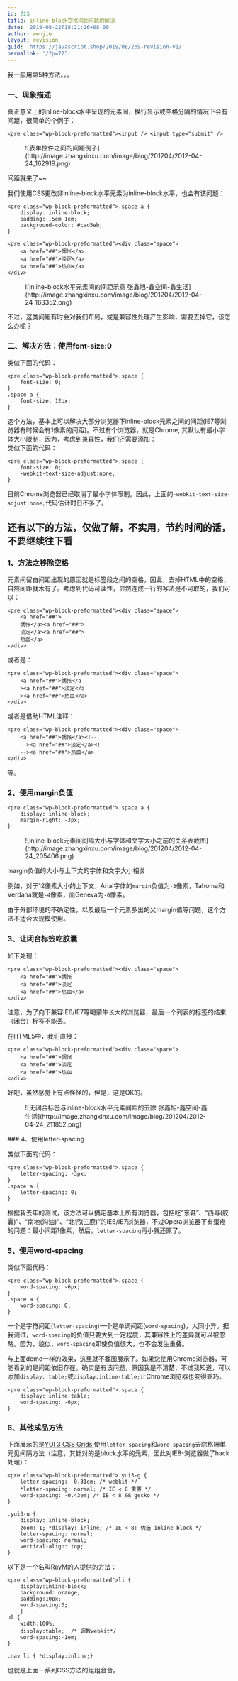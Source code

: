```yaml
---
id: 723
title: inline-block空格间距问题的解决
date: '2019-08-22T18:21:26+08:00'
author: wenjie
layout: revision
guid: 'https://javascript.shop/2019/08/269-revision-v1/'
permalink: '/?p=723'
---
```


我一般用第5种方法。。。

### 一、现象描述

真正意义上的inline-block水平呈现的元素间，换行显示或空格分隔的情况下会有间距，很简单的个例子：

```
<pre class="wp-block-preformatted"><input /> <input type="submit" />
```

<figure class="wp-block-image">![表单控件之间的间距例子](http://image.zhangxinxu.com/image/blog/201204/2012-04-24_162919.png)</figure>间距就来了~~

我们使用CSS更改非inline-block水平元素为inline-block水平，也会有该问题：

```
<pre class="wp-block-preformatted">.space a {
    display: inline-block;
    padding: .5em 1em;
    background-color: #cad5eb;
}
```

```
<pre class="wp-block-preformatted"><div class="space">
    <a href="##">惆怅</a>
    <a href="##">淡定</a>
    <a href="##">热血</a>
</div>
```

<figure class="wp-block-image">![inline-block水平元素间的间距示意 张鑫旭-鑫空间-鑫生活](http://image.zhangxinxu.com/image/blog/201204/2012-04-24_163352.png)</figure>不过，这类间距有时会对我们布局，或是兼容性处理产生影响，需要去掉它，该怎么办呢？

### 二、解决方法：使用font-size:0

类似下面的代码：

```
<pre class="wp-block-preformatted">.space {
    font-size: 0;
}
.space a {
    font-size: 12px;
}
```

这个方法，基本上可以解决大部分浏览器下inline-block元素之间的间距(IE7等浏览器有时候会有1像素的间距)。不过有个浏览器，就是Chrome, 其默认有最小字体大小限制，因为，考虑到兼容性，我们还需要添加：  
类似下面的代码：

```
<pre class="wp-block-preformatted">.space {
    font-size: 0;
    -webkit-text-size-adjust:none;
}
```

目前Chrome浏览器已经取消了最小字体限制。因此，上面的`-webkit-text-size-adjust:none;`代码估计时日不多了。

## 还有以下的方法，仅做了解，不实用，节约时间的话，不要继续往下看

### 1、方法之移除空格

元素间留白间距出现的原因就是标签段之间的空格，因此，去掉HTML中的空格，自然间距就木有了。考虑到代码可读性，显然连成一行的写法是不可取的，我们可以：

```
<pre class="wp-block-preformatted"><div class="space">
    <a href="##">
    惆怅</a><a href="##">
    淡定</a><a href="##">
    热血</a>
</div>
```

或者是：

```
<pre class="wp-block-preformatted"><div class="space">
    <a href="##">惆怅</a
    ><a href="##">淡定</a
    ><a href="##">热血</a>
</div>
```

或者是借助HTML注释：

```
<pre class="wp-block-preformatted"><div class="space">
    <a href="##">惆怅</a><!--
    --><a href="##">淡定</a><!--
    --><a href="##">热血</a>
</div>
```

等。

### 2、使用margin负值

```
<pre class="wp-block-preformatted">.space a {
    display: inline-block;
    margin-right: -3px;
}
```

<figure class="wp-block-image">![inline-block元素间间隔大小与字体和文字大小之前的关系表截图](http://image.zhangxinxu.com/image/blog/201204/2012-04-24_205406.png)</figure>margin负值的大小与上下文的字体和文字大小相关

例如，对于12像素大小的上下文，Arial字体的`margin`负值为`-3`像素，Tahoma和Verdana就是`-4`像素，而Geneva为`-6`像素。

由于外部环境的不确定性，以及最后一个元素多出的父margin值等问题，这个方法不适合大规模使用。

### 3、让闭合标签吃胶囊

如下处理：

```
<pre class="wp-block-preformatted"><div class="space">
    <a href="##">惆怅
    <a href="##">淡定
    <a href="##">热血</a>
</div>
```

注意，为了向下兼容IE6/IE7等喝蒙牛长大的浏览器，最后一个列表的标签的结束（闭合）标签不能丢。

在HTML5中，我们直接：

```
<pre class="wp-block-preformatted"><div class="space">
    <a href="##">惆怅
    <a href="##">淡定
    <a href="##">热血
</div>
```

好吧，虽然感觉上有点怪怪的，但是，这是OK的。

<figure class="wp-block-image">![无闭合标签与inline-block水平元素间距的去除 张鑫旭-鑫空间-鑫生活](http://image.zhangxinxu.com/image/blog/201204/2012-04-24_211852.png)</figure>### 4、使用letter-spacing

类似下面的代码：

```
<pre class="wp-block-preformatted">.space {
    letter-spacing: -3px;
}
.space a {
    letter-spacing: 0;
}
```

根据我去年的测试，该方法可以搞定基本上所有浏览器，包括吃“东鞋”、“西毒(胶囊)”、“南地(沟油)”、“北钙(三鹿)”的IE6/IE7浏览器，不过Opera浏览器下有蛋疼的问题：最小间距1像素，然后，`letter-spacing`再小就还原了。

### 5、使用word-spacing

类似下面代码：

```
<pre class="wp-block-preformatted">.space {
    word-spacing: -6px;
}
.space a {
    word-spacing: 0;
}
```

一个是字符间距(`letter-spacing`)一个是单词间距(`word-spacing`)，大同小异。据我测试，`word-spacing`的负值只要大到一定程度，其兼容性上的差异就可以被忽略。因为，貌似，`word-spacing`即使负值很大，也不会发生重叠。

与上面demo一样的效果，这里就不截图展示了。如果您使用Chrome浏览器，可能看到的是间距依旧存在。确实是有该问题，原因我是不清楚，不过我知道，可以添加`display: table;`或`display:inline-table;`让Chrome浏览器也变得乖巧。

```
<pre class="wp-block-preformatted">.space {
    display: inline-table;
    word-spacing: -6px;
}
```

### 6、其他成品方法

下面展示的是[YUI 3 CSS Grids ](http://yuilibrary.com/yui/docs/cssgrids/)使用`letter-spacing`和`word-spacing`去除格栅单元见间隔方法（注意，其针对的是block水平的元素，因此对IE8-浏览器做了hack处理）：

```
<pre class="wp-block-preformatted">.yui3-g {
    letter-spacing: -0.31em; /* webkit */
    *letter-spacing: normal; /* IE < 8 重置 */
    word-spacing: -0.43em; /* IE < 8 && gecko */
}

.yui3-u {
    display: inline-block;
    zoom: 1; *display: inline; /* IE < 8: 伪造 inline-block */
    letter-spacing: normal;
    word-spacing: normal;
    vertical-align: top;
}
```

以下是一个名叫[RayM](http://raym31.home.comcast.net/)的人提供的方法：

```
<pre class="wp-block-preformatted">li {
    display:inline-block;
    background: orange;
    padding:10px;
    word-spacing:0;
    }
ul {
    width:100%;
    display:table;  /* 调教webkit*/
    word-spacing:-1em;
}

.nav li { *display:inline;}
```

也就是上面一系列CSS方法的组组合合。